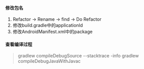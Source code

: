 #### 修改包名
1. Refactor -> Rename -> find -> Do Refactor
2. 修改build.gradle中的applicationId
3. 修改AndroidManifest.xml中的package

#### 查看编译过程
> gradlew compileDebugSource --stacktrace -info
> gradlew compileDebugJavaWithJavac